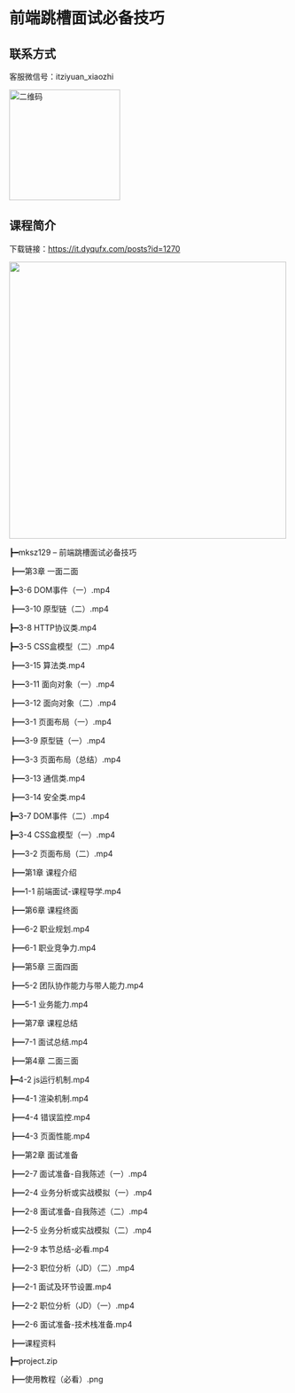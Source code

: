 # 前端跳槽面试必备技巧

## 联系方式

客服微信号：itziyuan_xiaozhi

<img src="https://ziyuanyun.oss-cn-guangzhou.aliyuncs.com/common/20240614073449/666b82192834a.jpg" width="200" height="200" alt="二维码">

## 课程简介

下载链接：https://it.dyqufx.com/posts?id=1270

<img src="https://ziyuanyun.oss-cn-guangzhou.aliyuncs.com/yun/20240515153652/6644661438c49.jpg" width="500" alt="">

  ┣━mksz129 &#8211; 前端跳槽面试必备技巧

 ┣━第3章 一面二面

 ┣━3-6 DOM事件（一）.mp4

 ┣━3-10 原型链（二）.mp4

 ┣━3-8 HTTP协议类.mp4

 ┣━3-5 CSS盒模型（二）.mp4

 ┣━3-15 算法类.mp4

 ┣━3-11 面向对象（一）.mp4

 ┣━3-12 面向对象（二）.mp4

 ┣━3-1 页面布局（一）.mp4

 ┣━3-9 原型链（一）.mp4

 ┣━3-3 页面布局（总结）.mp4

 ┣━3-13 通信类.mp4

 ┣━3-14 安全类.mp4

 ┣━3-7 DOM事件（二）.mp4

 ┣━3-4 CSS盒模型（一）.mp4

 ┣━3-2 页面布局（二）.mp4

 ┣━第1章 课程介绍

 ┣━1-1 前端面试-课程导学.mp4

 ┣━第6章 课程终面

 ┣━6-2 职业规划.mp4

 ┣━6-1 职业竞争力.mp4

 ┣━第5章 三面四面

 ┣━5-2 团队协作能力与带人能力.mp4

 ┣━5-1 业务能力.mp4

 ┣━第7章 课程总结

 ┣━7-1 面试总结.mp4

 ┣━第4章 二面三面

 ┣━4-2 js运行机制.mp4

 ┣━4-1 渲染机制.mp4

 ┣━4-4 错误监控.mp4

 ┣━4-3 页面性能.mp4

 ┣━第2章 面试准备

 ┣━2-7 面试准备-自我陈述（一）.mp4

 ┣━2-4 业务分析或实战模拟（一）.mp4

 ┣━2-8 面试准备-自我陈述（二）.mp4

 ┣━2-5 业务分析或实战模拟（二）.mp4

 ┣━2-9 本节总结-必看.mp4

 ┣━2-3 职位分析（JD）（二）.mp4

 ┣━2-1 面试及环节设置.mp4

 ┣━2-2 职位分析（JD）（一）.mp4

 ┣━2-6 面试准备-技术栈准备.mp4

 ┣━课程资料

 ┣━project.zip

 ┣━使用教程（必看）.png

  